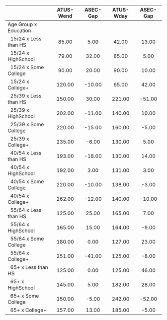 
|                      |    ATUS-Wend |     ASEC-Gap |    ATUS-Wday |     ASEC-Gap |
| -------------------- | :----------: | :----------: | :----------: | :----------: |
| Age Group x Education |              |              |              |              |
| &nbsp;&nbsp;15/24 x Less than HS |        85.00 |         5.00 |        42.00 |        13.00 |
| &nbsp;&nbsp;15/24 x HighSchool |        79.00 |        32.00 |        85.00 |         5.00 |
| &nbsp;&nbsp;15/24 x Some College |        90.00 |        20.00 |        90.00 |        10.00 |
| &nbsp;&nbsp;15/24 x College+ |       120.00 |       -10.00 |        65.00 |        42.00 |
| &nbsp;&nbsp;25/39 x Less than HS |       150.00 |        30.00 |       221.00 |       -51.00 |
| &nbsp;&nbsp;25/39 x HighSchool |       202.00 |       -11.00 |       140.00 |        10.00 |
| &nbsp;&nbsp;25/39 x Some College |       220.00 |       -15.00 |       160.00 |        -5.00 |
| &nbsp;&nbsp;25/39 x College+ |       235.00 |        -6.00 |       130.00 |         5.00 |
| &nbsp;&nbsp;40/54 x Less than HS |       193.00 |       -18.00 |       130.00 |        14.00 |
| &nbsp;&nbsp;40/54 x HighSchool |       192.00 |         3.00 |       131.00 |         3.00 |
| &nbsp;&nbsp;40/54 x Some College |       220.00 |       -10.00 |       138.00 |        -3.00 |
| &nbsp;&nbsp;40/54 x College+ |       262.00 |       -12.00 |       140.00 |       -10.00 |
| &nbsp;&nbsp;55/64 x Less than HS |       125.00 |        25.00 |       165.00 |         7.00 |
| &nbsp;&nbsp;55/64 x HighSchool |       165.00 |        15.00 |       164.00 |        -9.00 |
| &nbsp;&nbsp;55/64 x Some College |       180.00 |         0.00 |       127.00 |        23.00 |
| &nbsp;&nbsp;55/64 x College+ |       251.00 |       -41.00 |       125.00 |        -8.00 |
| &nbsp;&nbsp;65+ x Less than HS |       125.00 |         0.00 |       125.00 |        46.00 |
| &nbsp;&nbsp;65+ x HighSchool |       145.00 |         5.00 |       182.00 |        28.00 |
| &nbsp;&nbsp;65+ x Some College |       150.00 |        -5.00 |       242.00 |       -52.00 |
| &nbsp;&nbsp;65+ x College+ |       157.00 |        13.00 |       185.00 |        -5.00 |

